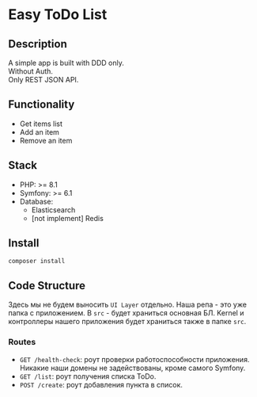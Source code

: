 # Easy ToDo List

## Description

A simple app is built with DDD only.  
Without Auth.  
Only REST JSON API.

## Functionality

- Get items list
- Add an item
- Remove an item

## Stack

- PHP: >= 8.1
- Symfony: >= 6.1
- Database:
    - Elasticsearch
    - [not implement] Redis

## Install

```shell
composer install
```

## Code Structure

Здесь мы не будем выносить `UI Layer` отдельно. Наша репа - это уже папка с приложением.
В `src` - будет храниться основная БЛ. Kernel и контроллеры нашего приложения будет храниться также в папке `src`.

### Routes

- `GET /health-check`: роут проверки работоспособности приложения. Никакие наши домены не задействованы, кроме самого
  Symfony.
- `GET /list`: роут получения списка ToDo.
- `POST /create`: роут добавления пункта в список.
